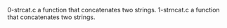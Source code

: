 0-strcat.c a function that concatenates two strings.
1-strncat.c a function that concatenates two strings.

